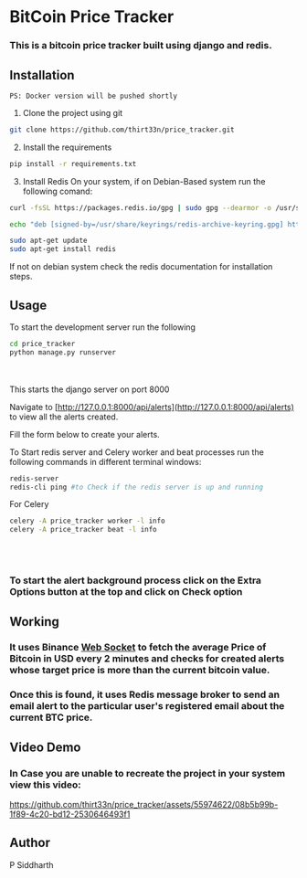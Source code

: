 # BitCoin Price Tracker

<h3> This is a bitcoin price  tracker built  using django and redis.

## Installation

```text
PS: Docker version will be pushed shortly
```
1. Clone the project using git
```bash
git clone https://github.com/thirt33n/price_tracker.git
```

2. Install the requirements

```bash
pip install -r requirements.txt
```

3. Install Redis On your system, if on Debian-Based system run the following comand:

```bash
curl -fsSL https://packages.redis.io/gpg | sudo gpg --dearmor -o /usr/share/keyrings/redis-archive-keyring.gpg

echo "deb [signed-by=/usr/share/keyrings/redis-archive-keyring.gpg] https://packages.redis.io/deb $(lsb_release -cs) main" | sudo tee /etc/apt/sources.list.d/redis.list

sudo apt-get update
sudo apt-get install redis
```
If not on debian system check the redis documentation for installation steps.


## Usage

To start the development server run the following 

```bash
cd price_tracker
python manage.py runserver
```
<br></br>
This starts the django server on port 8000

Navigate to [http://127.0.0.1:8000/api/alerts](http://127.0.0.1:8000/api/alerts) to view all the alerts created.

Fill the form below to create your alerts.

To Start redis server and Celery worker and beat processes run the following commands in different terminal windows:

```bash
redis-server
redis-cli ping #to Check if the redis server is up and running
```
For Celery
```bash
celery -A price_tracker worker -l info
celery -A price_tracker beat -l info

```
<br></br>

### To start the alert background process click on the **Extra Options** button at the top and click on **Check** option


## Working

### It uses Binance [Web Socket](https://github.com/thirt33n/price_tracker/blob/master/price_tracker_app/export_binance.py)  to fetch the average Price of Bitcoin in USD every 2 minutes and checks for created alerts whose target price is more than the current bitcoin value.

### Once this is found, it uses Redis message broker to send an email alert to the particular user's registered email about the current BTC price.

## Video Demo

### In Case you are unable to recreate the project in your system view this video:


https://github.com/thirt33n/price_tracker/assets/55974622/08b5b99b-1f89-4c20-bd12-2530646493f1




## Author

P Siddharth 
